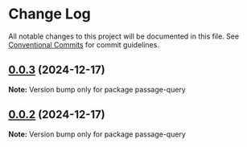 # Change Log

All notable changes to this project will be documented in this file.
See [Conventional Commits](https://conventionalcommits.org) for commit guidelines.

## [0.0.3](https://github.com/ECHOAD/passagejs/compare/passage-query@0.0.2...passage-query@0.0.3) (2024-12-17)

**Note:** Version bump only for package passage-query

## [0.0.2](https://github.com/ECHOAD/passagejs/compare/passage-query@0.0.2...passage-query@0.0.2) (2024-12-17)

**Note:** Version bump only for package passage-query
